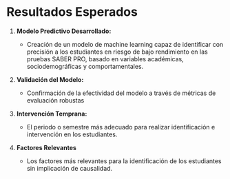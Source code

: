 # Resultados Esperados

1. **Modelo Predictivo Desarrollado:**
   - Creación de un modelo de machine learning capaz de identificar con precisión a los estudiantes en riesgo de bajo rendimiento en las pruebas SABER PRO, basado en variables académicas, sociodemográficas y comportamentales.

2. **Validación del Modelo:**
   - Confirmación de la efectividad del modelo a través de métricas de evaluación robustas

3. **Intervención Temprana:**
   - El periodo o semestre más adecuado para realizar identificación e intervención en los estudiantes.

4. **Factores Relevantes**
   - Los factores más relevantes para la identificación de los estudiantes sin implicación de causalidad.